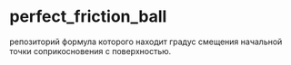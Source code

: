 # perfect_friction_ball
репозиторий формула которого находит градус смещения начальной точки соприкосновения с поверхностью.
